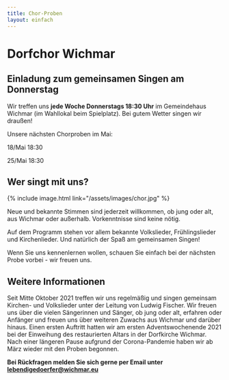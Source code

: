 ```yaml
---
title: Chor-Proben
layout: einfach
---
```


# Dorfchor Wichmar

## Einladung zum gemeinsamen Singen am Donnerstag

Wir treffen uns **jede Woche Donnerstags 18:30 Uhr** im Gemeindehaus Wichmar (im Wahllokal beim Spielplatz).
Bei gutem Wetter singen wir draußen!

Unsere nächsten Chorproben im Mai:
<p> 18/Mai 18:30
<p> 25/Mai 18:30
<p>


<h2> Wer singt mit uns? </h2>

{% include image.html link="/assets/images/chor.jpg" %}




Neue und bekannte Stimmen sind jederzeit willkommen, ob jung oder alt, aus Wichmar oder außerhalb. Vorkenntnisse sind keine nötig. <p>

Auf dem Programm stehen vor allem bekannte Volkslieder, Frühlingslieder und Kirchenlieder. Und natürlich der Spaß am gemeinsamen Singen!<p>

Wenn Sie uns kennenlernen wollen, schauen Sie einfach bei der nächsten Probe vorbei - wir freuen uns. <p>



<h2> Weitere Informationen </h2>

Seit Mitte Oktober 2021 treffen wir uns regelmäßig und singen gemeinsam Kirchen- und Volkslieder unter der Leitung von Ludwig Fischer.
Wir freuen uns über die vielen Sängerinnen und Sänger, ob jung oder alt, erfahren oder Anfänger und freuen uns über weiteren Zuwachs aus Wichmar und darüber hinaus.
Einen ersten Auftritt hatten wir am ersten Adventswochenende 2021 bei der Einweihung des restaurierten Altars in der Dorfkirche Wichmar. Nach einer längeren Pause aufgrund der Corona-Pandemie haben wir ab März wieder mit den  Proben begonnen. <p>


<strong> Bei Rückfragen melden Sie sich gerne per Email unter lebendigedoerfer@wichmar.eu </strong>

